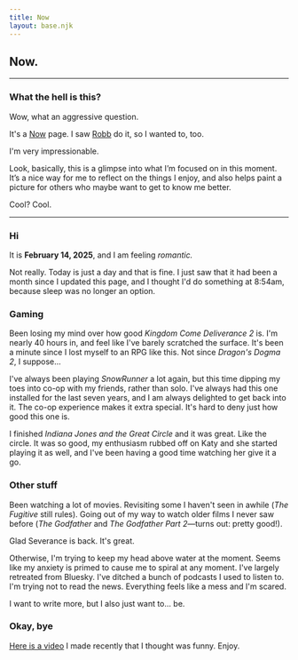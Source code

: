 ```yaml
---
title: Now
layout: base.njk
---
```


## Now.
---

### What the hell is this?
Wow, what an aggressive question.

It's a [Now](https://nownownow.com/about) page. I saw [Robb](https://rknight.me/now/) do it, so I wanted to, too.

I'm very impressionable.

Look, basically, this is a glimpse into what I’m focused on in this moment. It’s a nice way for me to reflect on the things I enjoy, and also helps paint a picture for others who maybe want to get to know me better.

Cool? Cool.

---


### Hi

It is **February 14, 2025**, and I am feeling *romantic.*

Not really. Today is just a day and that is fine. I just saw that it had been a month since I updated this page, and I thought I'd do something at 8:54am, because sleep was no longer an option.

### Gaming

Been losing my mind over how good *Kingdom Come Deliverance 2* is. I'm nearly 40 hours in, and feel like I've barely scratched the surface. It's been a minute since I lost myself to an RPG like this. Not since *Dragon's Dogma 2*, I suppose...

I've always been playing *SnowRunner* a lot again, but this time dipping my toes into co-op with my friends, rather than solo. I've always had this one installed for the last seven years, and I am always delighted to get back into it. The co-op experience makes it extra special. It's hard to deny just how good this one is.

I finished *Indiana Jones and the Great Circle* and it was great. Like the circle. It was so good, my enthusiasm rubbed off on Katy and she started playing it as well, and I've been having a good time watching her give it a go.

### Other stuff

Been watching a lot of movies. Revisiting some I haven't seen in awhile (*The Fugitive* still rules). Going out of my way to watch older films I never saw before (*The Godfather* and *The Godfather Part 2*—turns out: pretty good!).

Glad Severance is back. It's great.

Otherwise, I'm trying to keep my head above water at the moment. Seems like my anxiety is primed to cause me to spiral at any moment. I've largely retreated from Bluesky. I've ditched a bunch of podcasts I used to listen to. I'm trying not to read the news. Everything feels like a mess and I'm scared.

I want to write more, but I also just want to... be.

### Okay, bye

[Here is a video](https://www.youtube.com/watch?v=JA8NQ9bOn7Q) I made recently that I thought was funny. Enjoy.